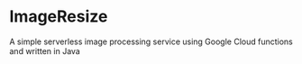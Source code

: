 # ImageResize
A simple serverless image processing service using Google Cloud functions and written in Java
